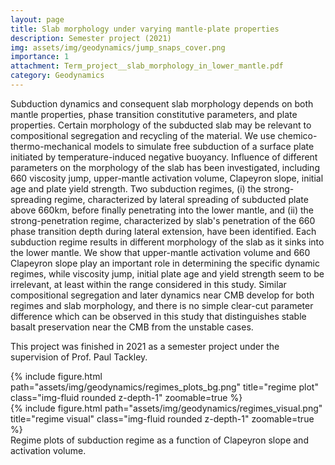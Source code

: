 ```yaml
---
layout: page
title: Slab morphology under varying mantle-plate properties
description: Semester project (2021)
img: assets/img/geodynamics/jump_snaps_cover.png
importance: 1
attachment: Term_project__slab_morphology_in_lower_mantle.pdf
category: Geodynamics
---
```


Subduction dynamics and consequent slab morphology depends on both mantle properties, phase transition constitutive parameters, and plate properties. Certain morphology of the subducted slab may be relevant to compositional segregation and recycling of the material. We use chemico-thermo-mechanical models to simulate free subduction of a surface plate initiated by temperature-induced negative buoyancy. Influence of different parameters on the morphology of the slab has been investigated, including 660 viscosity jump, upper-mantle activation volume, Clapeyron slope, initial age and plate yield strength. Two subduction regimes, (i) the strong-spreading regime, characterized by lateral spreading of subducted plate above 660km, before finally penetrating into the lower mantle, and (ii) the strong-penetration regime, characterized by slab's penetration of the 660 phase transition depth during lateral extension, have been identified. Each subduction regime results in different morphology of the slab as it sinks into the lower mantle. We show that upper-mantle activation volume and 660 Clapeyron slope play an important role in determining the specific dynamic regimes, while viscosity jump, initial plate age and yield strength seem to be irrelevant, at least within the range considered in this study. Similar compositional segregation and later dynamics near CMB develop for both regimes and slab morphology, and there is no simple clear-cut parameter difference which can be observed in this study that distinguishes stable basalt preservation near the CMB from the unstable cases.

This project was finished in 2021 as a semester project under the supervision of Prof. Paul Tackley.

<div class="row">
    <div class="col-sm-6 mt-3 mt-md-0">
        {% include figure.html path="assets/img/geodynamics/regimes_plots_bg.png" title="regime plot" class="img-fluid rounded z-depth-1" zoomable=true %}
    </div>
    <div class="col-sm-6 mt-3 mt-md-0">
        {% include figure.html path="assets/img/geodynamics/regimes_visual.png" title="regime visual" class="img-fluid rounded z-depth-1" zoomable=true %}
    </div>
</div>
<div class="caption">
    Regime plots of subduction regime as a function of Clapeyron slope and activation volume.
</div>

